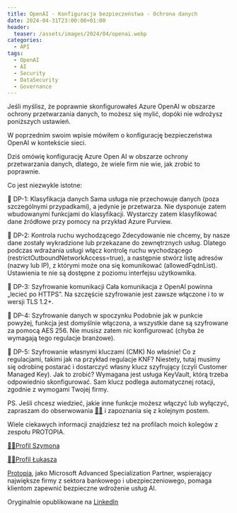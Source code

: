 ```yaml
---
title: OpenAI - Konfiguracja bezpieczeństwa - Ochrona danych
date: 2024-04-31T23:00:00+01:00
header:
  teaser: /assets/images/2024/04/openai.webp
categories:
  - API
tags:
  - OpenAI
  - AI
  - Security
  - DataSecurity
  - Governance
---
```


Jeśli myślisz, że poprawnie skonfigurowałeś Azure OpenAI w obszarze ochrony przetwarzania danych, to możesz się mylić, dopóki nie wdrożysz poniższych ustawień.

W poprzednim swoim wpisie mówiłem o konfigurację bezpieczeństwa OpenAI w kontekście sieci.

Dziś omówię konfigurację Azure Open AI w obszarze ochrony przetwarzania danych, dlatego, że wiele firm nie wie, jak zrobić to poprawnie.

Co jest niezwykle istotne:

🔶 DP-1: Klasyfikacja danych
Sama usługa nie przechowuje danych (poza szczególnymi przypadkami), a jedynie je przetwarza. Nie dysponuje zatem wbudowanymi funkcjami do klasyfikacji. Wystarczy zatem klasyfikować dane źródłowe przy pomocy na przykład Azure Purview.

🔶 DP-2: Kontrola ruchu wychodzącego
Zdecydowanie nie chcemy, by nasze dane zostały wykradzione lub przekazane do zewnętrznych usług. Dlatego podczas wdrażania usługi włącz kontrolę ruchu wychodzącego (restrictOutboundNetworkAccess=true), a następnie stwórz listę adresów (nazwy lub IP), z którymi może ona się komunikować (allowedFqdnList). Ustawienia te nie są dostępne z poziomu interfejsu użytkownika.

🔶 DP-3: Szyfrowanie komunikacji
Cała komunikacja z OpenAI powinna „lecieć po HTTPS”. Na szczęście szyfrowanie jest zawsze włączone i to w wersji TLS 1.2+.

🔶 DP-4: Szyfrowanie danych w spoczynku
Podobnie jak w punkcie powyżej, funkcja jest domyślnie włączona, a wszystkie dane są szyfrowane za pomocą AES 256. Nie musisz zatem nic konfigurować (chyba że wymagają tego regulacje branżowe).

🔶 DP-5: Szyfrowanie własnymi kluczami (CMK)
No właśnie! Co z regulacjami, takimi jak na przykład regulacje KNF? Niestety, tutaj musimy się odrobinę postarać i dostarczyć własny klucz szyfrujący (czyli Customer Managed Key). Jak to zrobić? Wymagana jest usługa KeyVault, którą trzeba odpowiednio skonfigurować. Sam klucz podlega automatycznej rotacji, zgodnie z wymogami Twojej firmy.

PS. Jeśli chcesz wiedzieć, jakie inne funkcje możesz włączyć lub wyłączyć, zapraszam do obserwowania [👨‍💻](https://lnkd.in/dDgccHWR) i zapoznania się z kolejnym postem.

Wiele ciekawych informacji znajdziesz też na profilach moich kolegów z zespołu PROTOPIA.

[👨‍💻Profil Szymona](https://lnkd.in/dtB_mtXT)

[👨‍💻Profil Łukasza](https://lnkd.in/djKGAV9f)

[Protopia](https://protopia.tech), jako Microsoft Advanced Specialization Partner, wspierający największe firmy z sektora bankowego i ubezpieczeniowego, pomaga klientom zapewnić bezpieczne wdrożenie usług AI.

Oryginalnie opublikowane na [LinkedIn](https://www.linkedin.com/posts/grabarz_azure-openai-protopia-activity-7190994157744648193-TwYh)
